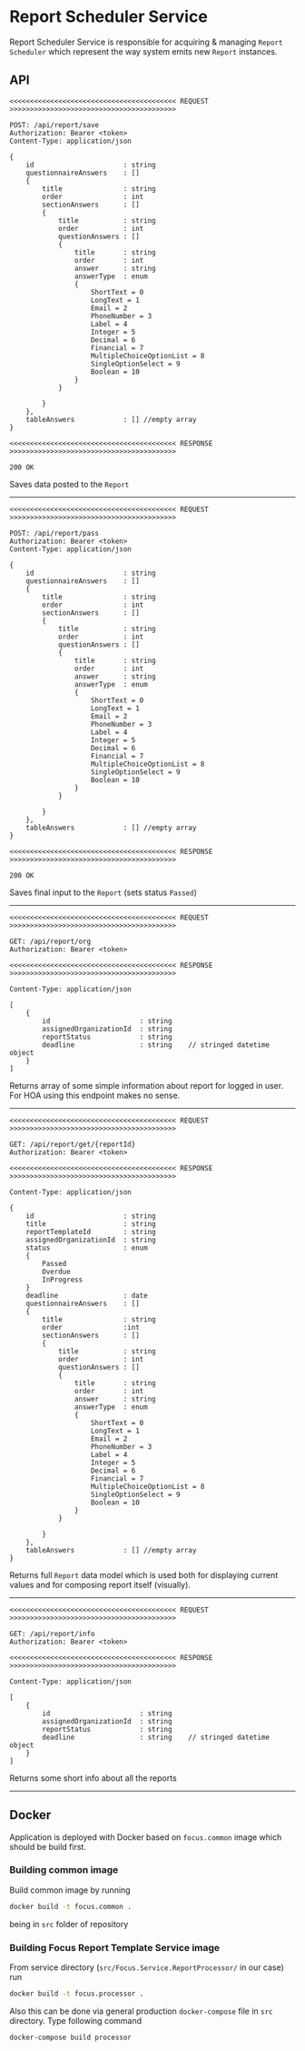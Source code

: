 # Report Scheduler Service

Report Scheduler Service is responsible for acquiring & managing `Report Scheduler` which represent the way system emits new `Report` instances.

## API

```
<<<<<<<<<<<<<<<<<<<<<<<<<<<<<<<<<<<<<<<<< REQUEST >>>>>>>>>>>>>>>>>>>>>>>>>>>>>>>>>>>>>>>>>

POST: /api/report/save
Authorization: Bearer <token>
Content-Type: application/json

{
    id                      : string
    questionnaireAnswers    : []
    {
        title               : string
        order               : int
        sectionAnswers      : []
        {
            title           : string
            order           : int
            questionAnswers : []
            {
                title       : string
                order       : int
                answer      : string
                answerType  : enum
                {
                    ShortText = 0
                    LongText = 1
                    Email = 2
                    PhoneNumber = 3
                    Label = 4
                    Integer = 5
                    Decimal = 6
                    Financial = 7
                    MultipleChoiceOptionList = 8
                    SingleOptionSelect = 9
                    Boolean = 10
                }
            }

        }
    },
    tableAnswers            : [] //empty array
}

<<<<<<<<<<<<<<<<<<<<<<<<<<<<<<<<<<<<<<<<< RESPONSE >>>>>>>>>>>>>>>>>>>>>>>>>>>>>>>>>>>>>>>>>

200 OK
```

Saves data posted to the `Report`

---

```
<<<<<<<<<<<<<<<<<<<<<<<<<<<<<<<<<<<<<<<<< REQUEST >>>>>>>>>>>>>>>>>>>>>>>>>>>>>>>>>>>>>>>>>

POST: /api/report/pass
Authorization: Bearer <token>
Content-Type: application/json

{
    id                      : string
    questionnaireAnswers    : []
    {
        title               : string
        order               : int
        sectionAnswers      : []
        {
            title           : string
            order           : int
            questionAnswers : []
            {
                title       : string
                order       : int
                answer      : string
                answerType  : enum
                {
                    ShortText = 0
                    LongText = 1
                    Email = 2
                    PhoneNumber = 3
                    Label = 4
                    Integer = 5
                    Decimal = 6
                    Financial = 7
                    MultipleChoiceOptionList = 8
                    SingleOptionSelect = 9
                    Boolean = 10
                }
            }

        }
    },
    tableAnswers            : [] //empty array
}

<<<<<<<<<<<<<<<<<<<<<<<<<<<<<<<<<<<<<<<<< RESPONSE >>>>>>>>>>>>>>>>>>>>>>>>>>>>>>>>>>>>>>>>>

200 OK
```

Saves final input to the `Report` (sets status `Passed`)

---

```
<<<<<<<<<<<<<<<<<<<<<<<<<<<<<<<<<<<<<<<<< REQUEST >>>>>>>>>>>>>>>>>>>>>>>>>>>>>>>>>>>>>>>>>

GET: /api/report/org
Authorization: Bearer <token>

<<<<<<<<<<<<<<<<<<<<<<<<<<<<<<<<<<<<<<<<< RESPONSE >>>>>>>>>>>>>>>>>>>>>>>>>>>>>>>>>>>>>>>>>

Content-Type: application/json

[
    {
        id                      : string
        assignedOrganizationId  : string
        reportStatus            : string
        deadline                : string    // stringed datetime object
    }
]
```

Returns array of some simple information about report for logged in user. For HOA using this endpoint makes no sense.

---

```
<<<<<<<<<<<<<<<<<<<<<<<<<<<<<<<<<<<<<<<<< REQUEST >>>>>>>>>>>>>>>>>>>>>>>>>>>>>>>>>>>>>>>>>

GET: /api/report/get/{reportId}
Authorization: Bearer <token>

<<<<<<<<<<<<<<<<<<<<<<<<<<<<<<<<<<<<<<<<< RESPONSE >>>>>>>>>>>>>>>>>>>>>>>>>>>>>>>>>>>>>>>>>

Content-Type: application/json

{
    id                      : string
    title                   : string
    reportTemplateId        : string
    assignedOrganizationId  : string
    status                  : enum
    {
        Passed
        Overdue
        InProgress
    }
    deadline                : date
    questionnaireAnswers    : []
    {
        title               : string
        order               :int
        sectionAnswers      : []
        {
            title           : string
            order           : int
            questionAnswers : []
            {
                title       : string
                order       : int
                answer      : string
                answerType  : enum
                {
                    ShortText = 0
                    LongText = 1
                    Email = 2
                    PhoneNumber = 3
                    Label = 4
                    Integer = 5
                    Decimal = 6
                    Financial = 7
                    MultipleChoiceOptionList = 8
                    SingleOptionSelect = 9
                    Boolean = 10
                }
            }

        }
    },
    tableAnswers            : [] //empty array
}
```

Returns full `Report` data model which is used both for displaying current values and for composing report itself (visually).

---

```
<<<<<<<<<<<<<<<<<<<<<<<<<<<<<<<<<<<<<<<<< REQUEST >>>>>>>>>>>>>>>>>>>>>>>>>>>>>>>>>>>>>>>>>

GET: /api/report/info
Authorization: Bearer <token>

<<<<<<<<<<<<<<<<<<<<<<<<<<<<<<<<<<<<<<<<< RESPONSE >>>>>>>>>>>>>>>>>>>>>>>>>>>>>>>>>>>>>>>>>

Content-Type: application/json

[
    {
        id                      : string
        assignedOrganizationId  : string
        reportStatus            : string
        deadline                : string    // stringed datetime object
    }
]
```

Returns some short info about all the reports

---

## Docker

Application is deployed with Docker based on `focus.common` image which should be build first.

### Building common image

Build common image by running

```sh
docker build -t focus.common .
```

being in `src` folder of repository

### Building Focus Report Template Service image

From service directory (`src/Focus.Service.ReportProcessor/` in our case) run

```sh
docker build -t focus.processor .
```

Also this can be done via general production `docker-compose` file in `src` directory. Type following command

```sh
docker-compose build processor
```
